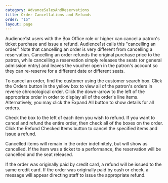 ```yaml
---
category: AdvanceSalesAndReservations
title: Order Cancellations and Refunds
order: "15"
layout: page
---
```

Audience1st users with the Box Office role or higher can cancel a patron's ticket purchase and issue a refund. Audience1st calls this "cancelling an order." Note that cancelling an order is very different from cancelling a reservation. Cancelling an order refunds the original purchase price to the patron, while cancelling a reservation simply releases the seats (or general admission entry) and leaves the voucher open in the patron's account so they can re-reserve for a different date or different seats.

To cancel an order, find the customer using the customer search box. Click the Orders button in the yellow box to view all of the patron's orders in reverse chronological order. Click the down-arrow to the left of the appropriate order in order to display all of the order's line items. Alternatively, you may click the Expand All button to show details for all orders.

Check the box to the left of each item you wish to refund. If you want to cancel and refund the entire order, then check all of the boxes on the order. Click the Refund Checked Items button to cancel the specified items and issue a refund.

Cancelled items will remain in the order indefinitely, but will show as cancelled. If the item was a ticket to a performance, the reservation will be cancelled and the seat released.

If the order was originally paid by credit card, a refund will be issued to the same credit card. If the order was originally paid by cash or check, a message will appear directing staff to issue the appropriate refund.
